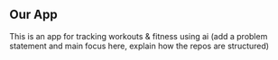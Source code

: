 ## Our App
This is an app for tracking workouts & fitness using ai (add a problem statement and main focus here, explain how the repos are structured)
